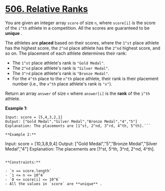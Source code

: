 # [506. Relative Ranks](https://leetcode.com/problems/relative-ranks/description/?envType=daily-question&envId=2024-05-08)

You are given an integer array `score` of size `n`, where `score[i]` is the score of the `i^th` athlete in a competition. All the scores are guaranteed to be **unique** .

The athletes are **placed**  based on their scores, where the `1^st` place athlete has the highest score, the `2^nd` place athlete has the `2^nd` highest score, and so on. The placement of each athlete determines their rank:

- The `1^st` place athlete's rank is `"Gold Medal"`.
- The `2^nd` place athlete's rank is `"Silver Medal"`.
- The `3^rd` place athlete's rank is `"Bronze Medal"`.
- For the `4^th` place to the `n^th` place athlete, their rank is their placement number (i.e., the `x^th` place athlete's rank is `"x"`).

Return an array `answer` of size `n` where `answer[i]` is the **rank**  of the `i^th` athlete.

**Example 1:** 

```
Input: score = [5,4,3,2,1]
Output: ["Gold Medal","Silver Medal","Bronze Medal","4","5"]
Explanation: The placements are [1^st, 2^nd, 3^rd, 4^th, 5^th].```

**Example 2:** 

```
Input: score = [10,3,8,9,4]
Output: ["Gold Medal","5","Bronze Medal","Silver Medal","4"]
Explanation: The placements are [1^st, 5^th, 3^rd, 2^nd, 4^th].

```

**Constraints:** 

- `n == score.length`
- `1 <= n <= 10^4`
- `0 <= score[i] <= 10^6`
- All the values in `score` are **unique** .
